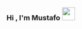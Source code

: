 ### Hi , I'm Mustafo <img src="https://media.giphy.com/media/hvRJCLFzcasrR4ia7z/giphy.gif" width="30px">
